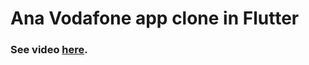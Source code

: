 # Ana Vodafone app clone in Flutter


### See video <a href="https://mshwf.github.io/misc/html/ana_vodafone.html">here</a>.